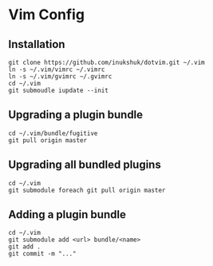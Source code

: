 # Vim Config

## Installation
    git clone https://github.com/inukshuk/dotvim.git ~/.vim
    ln -s ~/.vim/vimrc ~/.vimrc
    ln -s ~/.vim/gvimrc ~/.gvimrc
    cd ~/.vim
    git submoudle iupdate --init

## Upgrading a plugin bundle
    cd ~/.vim/bundle/fugitive
    git pull origin master

## Upgrading all bundled plugins
    cd ~/.vim
    git submodule foreach git pull origin master

## Adding a plugin bundle
    cd ~/.vim
    git submodule add <url> bundle/<name>
    git add .
    git commit -m "..."
